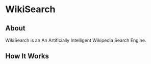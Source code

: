 # WikiSearch

## About
WikiSearch is an An Artificially Intelligent Wikipedia Search Engine. 

## How It Works
